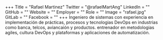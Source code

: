 +++
Title = "Rafael Martinez"
Twitter = "@rafaelMartAng"
LinkedIn = ""
GitHub = ""
Website = ""
Employer = ""
Role = ""
Image = "rafael.jpg"
GitLab = ""
Facebook = ""
+++
Ingeniero de sistemas con experiencia en implementación de prácticas, procesos y tecnologias DevOps en industrias como banca, telcos, aviancaión y productos. entrenador en metodologias agiles, cultura DevOps y plataformas y aplicaciones de automatización.